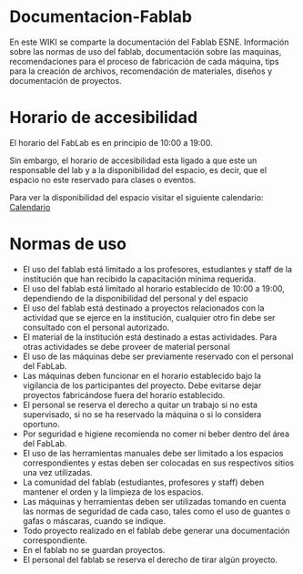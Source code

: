 # Documentacion-Fablab

En este WIKI se comparte la documentación del Fablab ESNE. Información sobre las normas de uso del fablab, documentación sobre las maquinas, recomendaciones para el proceso de fabricación de cada máquina, tips para la creación de archivos, recomendación de materiales, diseños y documentación de proyectos.

# Horario de accesibilidad

El horario del FabLab es en principio de 10:00 a 19:00.

Sin embargo, el horario de accesibilidad esta ligado a que este un responsable del lab y a la disponibilidad del espacio, es decir, que el espacio no este reservado para clases o eventos.

Para ver la disponibilidad del espacio visitar el siguiente calendario: [Calendario](https://calendar.google.com/calendar/embed?src=esne.es_8h9a1brq3vm12neeqmqcrq1mgo%40group.calendar.google.com&ctz=Europe%2FMadrid)

# Normas de uso

- El uso del fablab está limitado a los profesores, estudiantes y staff de la institución que han recibido la capacitación mínima requerida.
- El uso del fablab está limitado al horario establecido de 10:00 a 19:00, dependiendo de la disponibilidad del personal y del espacio
- El uso del fablab está destinado a proyectos relacionados con la actividad que se ejerce en la institución, cualquier otro fin debe ser consultado con el personal autorizado.
- El material de la institución está destinado a estas actividades. Para otras actividades se debe proveer de material personal
- El uso de las máquinas debe ser previamente reservado con el personal del FabLab.
- Las máquinas deben funcionar en el horario establecido bajo la vigilancia de los participantes del proyecto. Debe evitarse dejar proyectos fabricándose fuera del horario establecido.
- El personal se reserva el derecho a quitar un trabajo si no esta supervisado, si no se ha reservado la máquina o si lo considera oportuno.
- Por seguridad e higiene recomienda no comer ni beber dentro del área del FabLab.
- El uso de las herramientas manuales debe ser limitado a los espacios correspondientes y estas deben ser colocadas en sus respectivos sitios una vez utilizadas.
- La comunidad del fablab (estudiantes, profesores y staff) deben mantener el orden y la limpieza de los espacios.
- Las máquinas y herramientas deben ser utilizadas tomando en cuenta las normas de seguridad de cada caso, tales como el uso de guantes o gafas o máscaras, cuando se indique.
- Todo proyecto realizado en el fablab debe generar una documentación correspondiente.
- En el fablab no se guardan proyectos.
- El personal del fablab se reserva el derecho de tirar algún proyecto.
